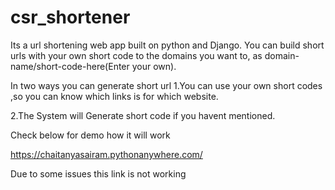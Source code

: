 # csr_shortener

Its a url shortening web app built on python and Django.
You can build short urls with your own short code to the domains you want to,
as domain-name/short-code-here(Enter your own).

In two ways you can generate short url 
1.You can use your own short codes ,so you can know which links is for which website.

2.The System will Generate short code if you havent mentioned.

Check below for demo how it will work

https://chaitanyasairam.pythonanywhere.com/

Due to some issues this link is not working
